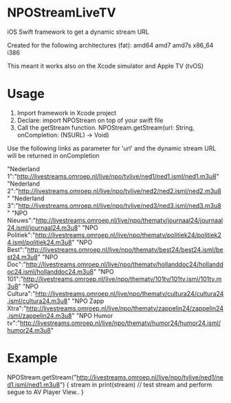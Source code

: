 # NPOStreamLiveTV
iOS Swift framework to get a dynamic stream URL

Created for the following architectures (fat):
amd64
amd7
amd7s
x86_64
i386

This meant it works also on the Xcode simulator and Apple TV (tvOS)

# Usage
1. Import framework in Xcode project
2. Declare: import NPOStream on top of your swift file
3. Call the getStream function. 
NPOStream.getStream(url: String, onCompletion: (NSURL) -> Void)

Use the following links as parameter for 'url' and the dynamic stream URL will be returned in onCompletion

"Nederland 1":"http://livestreams.omroep.nl/live/npo/tvlive/ned1/ned1.isml/ned1.m3u8"
"Nederland 2":"http://livestreams.omroep.nl/live/npo/tvlive/ned2/ned2.isml/ned2.m3u8"
"Nederland 3":"http://livestreams.omroep.nl/live/npo/tvlive/ned3/ned3.isml/ned3.m3u8"
"NPO Nieuws":"http://livestreams.omroep.nl/live/npo/thematv/journaal24/journaal24.isml/journaal24.m3u8"
"NPO Politiek":"http://livestreams.omroep.nl/live/npo/thematv/politiek24/politiek24.isml/politiek24.m3u8"
"NPO Best":"http://livestreams.omroep.nl/live/npo/thematv/best24/best24.isml/best24.m3u8"
"NPO Doc":"http://livestreams.omroep.nl/live/npo/thematv/hollanddoc24/hollanddoc24.isml/hollanddoc24.m3u8"
"NPO 101":"http://livestreams.omroep.nl/live/npo/thematv/101tv/101tv.isml/101tv.m3u8"
"NPO Cultura":"http://livestreams.omroep.nl/live/npo/thematv/cultura24/cultura24.isml/cultura24.m3u8"
"NPO Zapp Xtra":"http://livestreams.omroep.nl/live/npo/thematv/zappelin24/zappelin24.isml/zappelin24.m3u8"
"NPO Humor tv":"http://livestreams.omroep.nl/live/npo/thematv/humor24/humor24.isml/humor24.m3u8"

# Example
NPOStream.getStream("http://livestreams.omroep.nl/live/npo/tvlive/ned1/ned1.isml/ned1.m3u8") { stream in
	print(stream)
	// test stream and perform segue to AV Player View..
}
